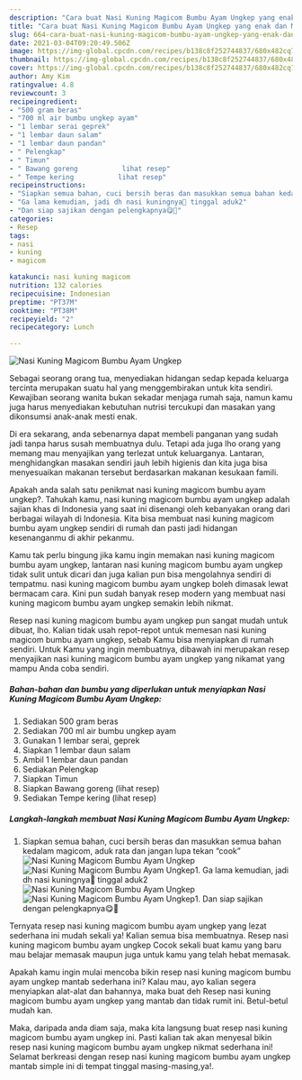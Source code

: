 ```yaml
---
description: "Cara buat Nasi Kuning Magicom Bumbu Ayam Ungkep yang enak dan Mudah Dibuat"
title: "Cara buat Nasi Kuning Magicom Bumbu Ayam Ungkep yang enak dan Mudah Dibuat"
slug: 664-cara-buat-nasi-kuning-magicom-bumbu-ayam-ungkep-yang-enak-dan-mudah-dibuat
date: 2021-03-04T09:20:49.506Z
image: https://img-global.cpcdn.com/recipes/b138c8f252744837/680x482cq70/nasi-kuning-magicom-bumbu-ayam-ungkep-foto-resep-utama.jpg
thumbnail: https://img-global.cpcdn.com/recipes/b138c8f252744837/680x482cq70/nasi-kuning-magicom-bumbu-ayam-ungkep-foto-resep-utama.jpg
cover: https://img-global.cpcdn.com/recipes/b138c8f252744837/680x482cq70/nasi-kuning-magicom-bumbu-ayam-ungkep-foto-resep-utama.jpg
author: Amy Kim
ratingvalue: 4.8
reviewcount: 3
recipeingredient:
- "500 gram beras"
- "700 ml air bumbu ungkep ayam"
- "1 lembar serai geprek"
- "1 lembar daun salam"
- "1 lembar daun pandan"
- " Pelengkap"
- " Timun"
- " Bawang goreng           lihat resep"
- " Tempe kering           lihat resep"
recipeinstructions:
- "Siapkan semua bahan, cuci bersih beras dan masukkan semua bahan kedalam magicom, aduk rata dan jangan lupa tekan “cook”"
- "Ga lama kemudian, jadi dh nasi kuningnya🥰 tinggal aduk2"
- "Dan siap sajikan dengan pelengkapnya😋🙏"
categories:
- Resep
tags:
- nasi
- kuning
- magicom

katakunci: nasi kuning magicom 
nutrition: 132 calories
recipecuisine: Indonesian
preptime: "PT37M"
cooktime: "PT38M"
recipeyield: "2"
recipecategory: Lunch

---
```



![Nasi Kuning Magicom Bumbu Ayam Ungkep](https://img-global.cpcdn.com/recipes/b138c8f252744837/680x482cq70/nasi-kuning-magicom-bumbu-ayam-ungkep-foto-resep-utama.jpg)

Sebagai seorang orang tua, menyediakan hidangan sedap kepada keluarga tercinta merupakan suatu hal yang menggembirakan untuk kita sendiri. Kewajiban seorang  wanita bukan sekadar menjaga rumah saja, namun kamu juga harus menyediakan kebutuhan nutrisi tercukupi dan masakan yang dikonsumsi anak-anak mesti enak.

Di era  sekarang, anda sebenarnya dapat membeli panganan yang sudah jadi tanpa harus susah membuatnya dulu. Tetapi ada juga lho orang yang memang mau menyajikan yang terlezat untuk keluarganya. Lantaran, menghidangkan masakan sendiri jauh lebih higienis dan kita juga bisa menyesuaikan makanan tersebut berdasarkan makanan kesukaan famili. 



Apakah anda salah satu penikmat nasi kuning magicom bumbu ayam ungkep?. Tahukah kamu, nasi kuning magicom bumbu ayam ungkep adalah sajian khas di Indonesia yang saat ini disenangi oleh kebanyakan orang dari berbagai wilayah di Indonesia. Kita bisa membuat nasi kuning magicom bumbu ayam ungkep sendiri di rumah dan pasti jadi hidangan kesenanganmu di akhir pekanmu.

Kamu tak perlu bingung jika kamu ingin memakan nasi kuning magicom bumbu ayam ungkep, lantaran nasi kuning magicom bumbu ayam ungkep tidak sulit untuk dicari dan juga kalian pun bisa mengolahnya sendiri di tempatmu. nasi kuning magicom bumbu ayam ungkep boleh dimasak lewat bermacam cara. Kini pun sudah banyak resep modern yang membuat nasi kuning magicom bumbu ayam ungkep semakin lebih nikmat.

Resep nasi kuning magicom bumbu ayam ungkep pun sangat mudah untuk dibuat, lho. Kalian tidak usah repot-repot untuk memesan nasi kuning magicom bumbu ayam ungkep, sebab Kamu bisa menyiapkan di rumah sendiri. Untuk Kamu yang ingin membuatnya, dibawah ini merupakan resep menyajikan nasi kuning magicom bumbu ayam ungkep yang nikamat yang mampu Anda coba sendiri.

<!--inarticleads1-->

##### Bahan-bahan dan bumbu yang diperlukan untuk menyiapkan Nasi Kuning Magicom Bumbu Ayam Ungkep:

1. Sediakan 500 gram beras
1. Sediakan 700 ml air bumbu ungkep ayam
1. Gunakan 1 lembar serai, geprek
1. Siapkan 1 lembar daun salam
1. Ambil 1 lembar daun pandan
1. Sediakan  Pelengkap
1. Siapkan  Timun
1. Siapkan  Bawang goreng           (lihat resep)
1. Sediakan  Tempe kering           (lihat resep)




<!--inarticleads2-->

##### Langkah-langkah membuat Nasi Kuning Magicom Bumbu Ayam Ungkep:

1. Siapkan semua bahan, cuci bersih beras dan masukkan semua bahan kedalam magicom, aduk rata dan jangan lupa tekan “cook”
<img src="https://img-global.cpcdn.com/steps/c9a2233694378099/160x128cq70/nasi-kuning-magicom-bumbu-ayam-ungkep-langkah-memasak-1-foto.jpg" alt="Nasi Kuning Magicom Bumbu Ayam Ungkep"><img src="https://img-global.cpcdn.com/steps/7b882e4fc65131a6/160x128cq70/nasi-kuning-magicom-bumbu-ayam-ungkep-langkah-memasak-1-foto.jpg" alt="Nasi Kuning Magicom Bumbu Ayam Ungkep">1. Ga lama kemudian, jadi dh nasi kuningnya🥰 tinggal aduk2
<img src="https://img-global.cpcdn.com/steps/21a7a89496bb6e3b/160x128cq70/nasi-kuning-magicom-bumbu-ayam-ungkep-langkah-memasak-2-foto.jpg" alt="Nasi Kuning Magicom Bumbu Ayam Ungkep"><img src="https://img-global.cpcdn.com/steps/ea59916b048f2185/160x128cq70/nasi-kuning-magicom-bumbu-ayam-ungkep-langkah-memasak-2-foto.jpg" alt="Nasi Kuning Magicom Bumbu Ayam Ungkep">1. Dan siap sajikan dengan pelengkapnya😋🙏




Ternyata resep nasi kuning magicom bumbu ayam ungkep yang lezat sederhana ini mudah sekali ya! Kalian semua bisa membuatnya. Resep nasi kuning magicom bumbu ayam ungkep Cocok sekali buat kamu yang baru mau belajar memasak maupun juga untuk kamu yang telah hebat memasak.

Apakah kamu ingin mulai mencoba bikin resep nasi kuning magicom bumbu ayam ungkep mantab sederhana ini? Kalau mau, ayo kalian segera menyiapkan alat-alat dan bahannya, maka buat deh Resep nasi kuning magicom bumbu ayam ungkep yang mantab dan tidak rumit ini. Betul-betul mudah kan. 

Maka, daripada anda diam saja, maka kita langsung buat resep nasi kuning magicom bumbu ayam ungkep ini. Pasti kalian tak akan menyesal bikin resep nasi kuning magicom bumbu ayam ungkep nikmat sederhana ini! Selamat berkreasi dengan resep nasi kuning magicom bumbu ayam ungkep mantab simple ini di tempat tinggal masing-masing,ya!.

